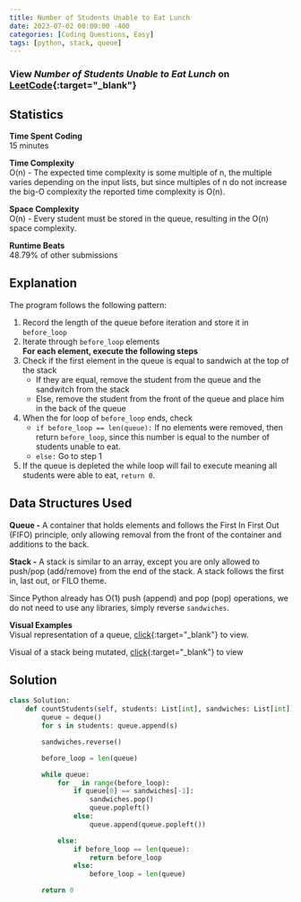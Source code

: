 ```yaml
---
title: Number of Students Unable to Eat Lunch
date: 2023-07-02 00:00:00 -400
categories: [Coding Questions, Easy]
tags: [python, stack, queue]
---
```


### View *Number of Students Unable to Eat Lunch* on [LeetCode](https://leetcode.com/problems/number-of-students-unable-to-eat-lunch/description/){:target="_blank"}  

## Statistics  

**Time Spent Coding**  
15 minutes

**Time Complexity**  
O(n) - The expected time complexity is some multiple of n, the multiple varies depending on the input lists, but since multiples of n do not increase the big-O complexity the reported time complexity is O(n).

**Space Complexity**  
O(n) - Every student must be stored in the queue, resulting in the O(n) space complexity.

**Runtime Beats**  
48.79% of other submissions  

## Explanation  
The program follows the following pattern:

1.  Record the length of the queue before iteration and store it in `before_loop`    
2.  Iterate through `before_loop` elements    
**For each element, execute the following steps**    
3.  Check if the first element in the queue is equal to sandwich at the top of the stack  
    *  If they are equal, remove the student from the queue and the sandwitch from the stack
    *  Else, remove the student from the front of the queue and place him in the back of the queue
4.  When the for loop of `before_loop` ends, check  
    *  `if before_loop == len(queue):` If no elements were removed, then return `before_loop`, since this number is equal to the number of students unable to eat.
    *  `else:` Go to step 1
5.  If the queue is depleted the while loop will fail to execute meaning all students were able to eat, `return 0`.

## Data Structures Used  

**Queue -** A container that holds elements and follows the First In First Out (FIFO) principle, only allowing removal from the front of the container and additions to the back.

**Stack -** A stack is similar to an array, except you are only allowed to push/pop (add/remove) from the end of the stack. A stack follows the first in, last out, or FILO theme.

Since Python already has O(1) push (append) and pop (pop) operations, we do not need to use any libraries, simply reverse `sandwiches`.

**Visual Examples**  
Visual representation of a queue, [click](https://media.geeksforgeeks.org/wp-content/cdn-uploads/20221213113312/Queue-Data-Structures.png){:target="_blank"} to view.

Visual of a stack being mutated, [click](https://cdn.programiz.com/sites/tutorial2program/files/stack.png){:target="_blank"} to view


## Solution  

```python
class Solution:
    def countStudents(self, students: List[int], sandwiches: List[int]) -> int:
        queue = deque()
        for s in students: queue.append(s)

        sandwiches.reverse()

        before_loop = len(queue)

        while queue:
            for _ in range(before_loop):
                if queue[0] == sandwiches[-1]:
                    sandwiches.pop()
                    queue.popleft()
                else: 
                    queue.append(queue.popleft())

            else:
                if before_loop == len(queue):
                    return before_loop
                else:
                    before_loop = len(queue)

        return 0
```